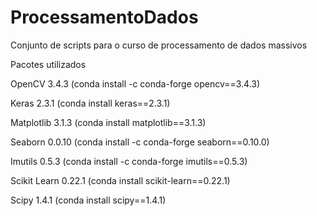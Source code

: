 # ProcessamentoDados
Conjunto de scripts para o curso de processamento de dados massivos

Pacotes utilizados

OpenCV 3.4.3 (conda install -c conda-forge opencv==3.4.3)

Keras 2.3.1 (conda install keras==2.3.1)

Matplotlib 3.1.3 (conda install matplotlib==3.1.3)

Seaborn 0.0.10 (conda install -c conda-forge seaborn==0.10.0)

Imutils 0.5.3 (conda install -c conda-forge imutils==0.5.3)

Scikit Learn 0.22.1 (conda install scikit-learn==0.22.1)

Scipy 1.4.1 (conda install scipy==1.4.1)

